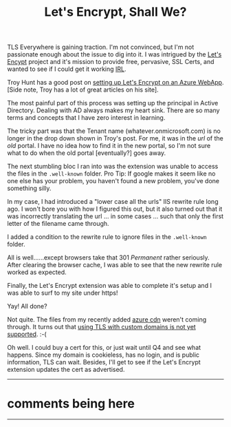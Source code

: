 ﻿---
title: Let's Encrypt, Shall We?
created: 8/4/2016 6:47:12 PM
published: 8/5/2016 6:47:12 AM
tags: [blog, azure, web-development, security]
---

TLS Everywhere is gaining traction. I'm not convinced, but I'm not passionate enough about the issue to dig into it. I was intrigued by the [Let's Encypt] project and it's mission to provide free, pervasive, SSL Certs, and wanted to see if I could get it working [IRL].

Troy Hunt has a good post on [setting up Let's Encrypt on an Azure WebApp][troy hunt]. [Side note, Troy has a lot of great articles on his site].

The most painful part of this process was setting up the principal in Active Directory. Dealing with AD always makes my heart sink. There are so many terms and concepts that I have zero interest in learning. 

The tricky part was that the Tenant name (whatever.onmicrosoft.com) is no longer in the drop down shown in Troy's post. For me, it was in the *url* of the _old_ portal. I have no idea how to find it in the new portal, so I'm not sure what to do when the old portal [eventually?] goes away.

The next stumbling bloc I ran into was the extension was unable to access the files in the `.well-known` folder. Pro Tip: If google makes it seem like no one else has your problem, you haven't found a new problem, you've done something silly.

In my case, I had introduced a "lower case all the urls" IIS rewrite rule long ago. I won't bore you with how I figured this out, but it also turned out that it was incorrectly translating the url ... in some cases ... such that only the first letter of the filename came through. 

I added a condition to the rewrite rule to ignore files in the `.well-known` folder.

All is well......except browsers take that 301 *Permanent* rather seriously. After clearing the browser cache, I was able to see that the new rewrite rule worked as expected.

Finally, the Let's Encrypt extension was able to complete it's setup and I was able to surf to my site under https!

Yay! All done?

Not quite. The files from my recently added [azure cdn] weren't coming through. It turns out that [using TLS with custom domains is not yet supported][CDN TLS]. :-(

Oh well. I could buy a cert for this, or just wait until Q4 and see what happens. Since my domain is cookieless, has no login, and is public information, TLS can wait. Besides, I'll get to see if the Let's Encrypt extension updates the cert as advertised.

[Let's Encypt]: https://letsencrypt.org/getting-started/
[IRL]: https://www.urbandictionary.com/define.php?term=IRL
[troy hunt]: https://www.troyhunt.com/everything-you-need-to-know-about-loading-a-free-lets-encrypt-certificate-into-an-azure-website/
[azure cdn]: /setting-up-azure-cdn
[CDN TLS]: https://feedback.azure.com/forums/169397-cdn/suggestions/1332683-allow-https-for-custom-cdn-domain-names

---
# comments being here

---